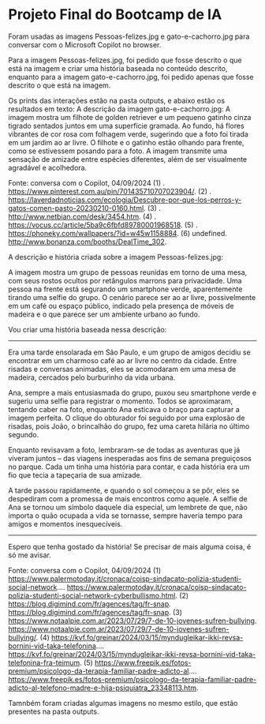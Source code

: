 # Projeto Final do Bootcamp de IA

Foram usadas as imagens Pessoas-felizes.jpg e gato-e-cachorro.jpg para conversar com o Microsoft Copilot no browser. 

Para a imagem Pessoas-felizes.jpg, foi pedido que fosse descrito o que está na imagem e criar uma história baseada no conteúdo descrito, enquanto para a imagem gato-e-cachorro.jpg, foi pedido apenas que fosse descrito o que está na imagem. 

Os prints das interações estão na pasta outputs, e abaixo estão os resultados em texto:
A descrição da imagem gato-e-cachorro.jpg:
A imagem mostra um filhote de golden retriever e um pequeno gatinho cinza tigrado sentados juntos em uma superfície gramada. Ao fundo, há flores vibrantes de cor rosa com folhagem verde, sugerindo que a foto foi tirada em um jardim ao ar livre. O filhote e o gatinho estão olhando para frente, como se estivessem posando para a foto. A imagem transmite uma sensação de amizade entre espécies diferentes, além de ser visualmente agradável e acolhedora.

Fonte: conversa com o Copilot, 04/09/2024
(1) . https://www.pinterest.com.au/pin/701435710707023904/.
(2) . https://laverdadnoticias.com/ecologia/Descubre-por-que-los-perros-y-gatos-comen-pasto-20230210-0160.html.
(3) . http://www.netbian.com/desk/3454.htm.
(4) . https://vocus.cc/article/5ba9c6fbfd89780001968518.
(5) . https://phoneky.com/wallpapers/?id=w45w1158884.
(6) undefined. http://www.bonanza.com/booths/DealTime_302.

A descrição e história criada sobre a imagem Pessoas-felizes.jpg:

A imagem mostra um grupo de pessoas reunidas em torno de uma mesa, com seus rostos ocultos por retângulos marrons para privacidade. Uma pessoa na frente está segurando um smartphone verde, aparentemente tirando uma selfie do grupo. O cenário parece ser ao ar livre, possivelmente em um café ou espaço público, indicado pela presença de móveis de madeira e o que parece ser um ambiente urbano ao fundo.

Vou criar uma história baseada nessa descrição:

---

Era uma tarde ensolarada em São Paulo, e um grupo de amigos decidiu se encontrar em um charmoso café ao ar livre no centro da cidade. Entre risadas e conversas animadas, eles se acomodaram em uma mesa de madeira, cercados pelo burburinho da vida urbana.

Ana, sempre a mais entusiasmada do grupo, puxou seu smartphone verde e sugeriu uma selfie para registrar o momento. Todos se aproximaram, tentando caber na foto, enquanto Ana esticava o braço para capturar a imagem perfeita. O clique do obturador foi seguido por uma explosão de risadas, pois João, o brincalhão do grupo, fez uma careta hilária no último segundo.

Enquanto revisavam a foto, lembraram-se de todas as aventuras que já viveram juntos – das viagens inesperadas aos fins de semana preguiçosos no parque. Cada um tinha uma história para contar, e cada história era um fio que tecia a tapeçaria de sua amizade.

A tarde passou rapidamente, e quando o sol começou a se pôr, eles se despediram com a promessa de mais encontros como aquele. A selfie de Ana se tornou um símbolo daquele dia especial, um lembrete de que, não importa o quão ocupada a vida se tornasse, sempre haveria tempo para amigos e momentos inesquecíveis.

---

Espero que tenha gostado da história! Se precisar de mais alguma coisa, é só me avisar.

Fonte: conversa com o Copilot, 04/09/2024
(1) https://www.palermotoday.it/cronaca/coisp-sindacato-polizia-studenti-social-network.... https://www.palermotoday.it/cronaca/coisp-sindacato-polizia-studenti-social-network-cyberbullismo.html.
(2) https://blog.digimind.com/fr/agences/tag/fr-snap. https://blog.digimind.com/fr/agences/tag/fr-snap.
(3) https://www.notaalpie.com.ar/2023/07/29/7-de-10-jovenes-sufren-bullying. https://www.notaalpie.com.ar/2023/07/29/7-de-10-jovenes-sufren-bullying/.
(4) https://kvf.fo/greinar/2024/03/15/myndugleikar-ikki-revsa-bornini-vid-taka-telefonina.... https://kvf.fo/greinar/2024/03/15/myndugleikar-ikki-revsa-bornini-vid-taka-telefonina-fra-teimum.
(5) https://www.freepik.es/fotos-premium/psicologo-da-terapia-familiar-padre-adicto-al.... https://www.freepik.es/fotos-premium/psicologo-da-terapia-familiar-padre-adicto-al-telefono-madre-e-hija-psiquiatra_23348113.htm.

Tamnbém foram criadas algumas imagens no mesmo estilo, que estão presentes na pasta outputs.
